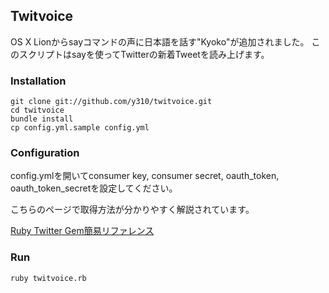 ## Twitvoice
OS X Lionからsayコマンドの声に日本語を話す"Kyoko"が追加されました。
このスクリプトはsayを使ってTwitterの新着Tweetを読み上げます。

### Installation
    git clone git://github.com/y310/twitvoice.git
    cd twitvoice
    bundle install
    cp config.yml.sample config.yml

### Configuration
config.ymlを開いてconsumer key, consumer secret, oauth\_token, oauth\_token\_secretを設定してください。

こちらのページで取得方法が分かりやすく解説されています。

[Ruby Twitter Gem簡易リファレンス](http://route477.net/w/?RubyTwitterJa#l3)

### Run
    ruby twitvoice.rb

